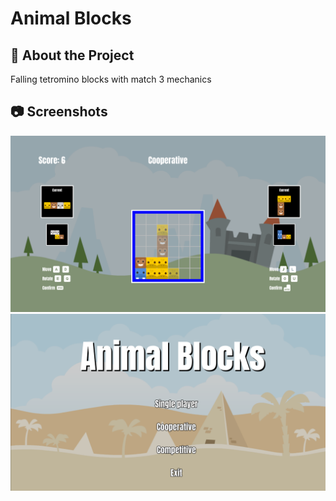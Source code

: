 # Animal Blocks

<!-- About the Project -->
## 🌟 About the Project
Falling tetromino blocks with match 3 mechanics

<!-- Screenshots -->
## 📷 Screenshots

<img src="doc/cooperative.png" alt="screenshot 1"/>
<img src="doc/menu_screen.png" alt="screenshot 2"/>
